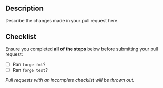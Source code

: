 ## Description

Describe the changes made in your pull request here.

## Checklist

Ensure you completed **all of the steps** below before submitting your pull request:

- [ ] Ran `forge fmt`?
- [ ] Ran `forge test`?

_Pull requests with an incomplete checklist will be thrown out._

<!--     Emoji Table:     -->
<!-- readme/docs       📝 -->
<!-- new feature       ✨ -->
<!-- refactor/cleanup  ♻️ -->
<!-- nit               🥢 -->
<!-- security fix      🔒 -->
<!-- optimization      ⚡️ -->
<!-- configuration     👷‍♂️ -->
<!-- events            🔊 -->
<!-- bug fix           🐞 -->
